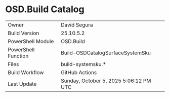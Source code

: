 ﻿# OSD.Build Catalog

| | |
|-|-|
| Owner | David Segura |
| Build Version | 25.10.5.2 |
| PowerShell Module | OSD.Build |
| PowerShell Function | Build-OSDCatalogSurfaceSystemSku |
| Files | build-systemsku.* |
| Build Workflow | GitHub Actions |
| Last Update | Sunday, October 5, 2025 5:06:12 PM UTC |

